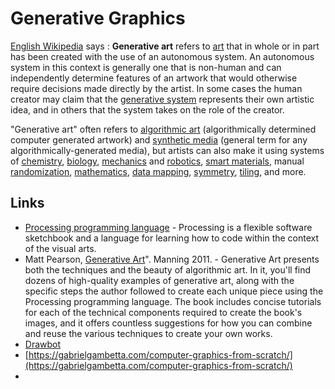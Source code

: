 # Generative Graphics

[English Wikipedia](https://en.wikipedia.org/wiki/Generative_art) says : **Generative art** refers to [art](https://en.wikipedia.org/wiki/Art) that in whole or in part has been created with the use of an autonomous system. An autonomous system in this context is generally one that is non-human and can independently determine features of an artwork that would otherwise require decisions made directly by the artist. In some cases the human creator may claim that the [generative system](https://en.wikipedia.org/wiki/Generative_systems) represents their own artistic idea, and in others that the system takes on the role of the creator.

"Generative art" often refers to [algorithmic art](https://en.wikipedia.org/wiki/Algorithmic_art) \(algorithmically determined computer generated artwork\) and [synthetic media](https://en.wikipedia.org/wiki/Synthetic_media) \(general term for any algorithmically-generated media\), but artists can also make it using systems of [chemistry](https://en.wikipedia.org/wiki/Chemistry), [biology](https://en.wikipedia.org/wiki/Biology), [mechanics](https://en.wikipedia.org/wiki/Mechanics) and [robotics](https://en.wikipedia.org/wiki/Robotics), [smart materials](https://en.wikipedia.org/wiki/Smart_materials), manual [randomization](https://en.wikipedia.org/wiki/Randomization), [mathematics](https://en.wikipedia.org/wiki/Mathematics), [data mapping](https://en.wikipedia.org/wiki/Data_mapping), [symmetry](https://en.wikipedia.org/wiki/Symmetry), [tiling](https://en.wikipedia.org/wiki/Tessellation), and more.



## Links

* [Processing programming language](https://processing.org/) - Processing is a flexible software sketchbook and a language for learning how to code within the context of the visual arts.
* Matt Pearson, [Generative Art](https://www.manning.com/books/generative-art)". Manning 2011. - Generative Art presents both the techniques and the beauty of algorithmic art. In it, you'll find dozens of high-quality examples of generative art, along with the specific steps the author followed to create each unique piece using the Processing programming language. The book includes concise tutorials for each of the technical components required to create the book's images, and it offers countless suggestions for how you can combine and reuse the various techniques to create your own works.
* [Drawbot](drawbot.md)
* [https://gabrielgambetta.com/computer-graphics-from-scratch/](https://gabrielgambetta.com/computer-graphics-from-scratch/)
* 


